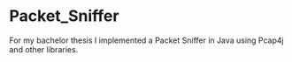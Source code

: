 # Packet_Sniffer

For my bachelor thesis I implemented a Packet Sniffer in Java using Pcap4j and other libraries.
